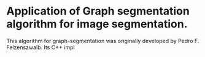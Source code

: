 # Application of Graph segmentation algorithm for image segmentation.

This algorithm for graph-segmentation was originally developed by Pedro F. Felzenszwalb. Its C++ impl